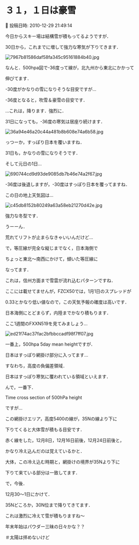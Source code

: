 # ３１，１日は豪雪

📅 投稿日時: 2010-12-29 21:49:14

今日からスキー場は結構雪が積もってるようですが．





30日から，これまでに増して強力な寒気が下りてきます．




![7967b81586daf58fa345c95161884b40.jpg](images/7967b81586daf58fa345c95161884b40.jpg)




なんと．500hpa図で-36度って線が，北九州から東北にかかって


伸びてます．


-30度がかなりの雪になりそうな目安ですが…


-36度となると，吹雪＆豪雪の目安です．





…これは，降ります．強烈に．





31日になっても，-36度の寒気は居座り続けます．




![36a94e46a20c44a481b8b608e74a6b58.jpg](images/36a94e46a20c44a481b8b608e74a6b58.jpg)




っつーか，すっぽり日本を覆いますね．


31日も，かなりの雪になりそうです．





そして元日の1日…




![690744cd9d93de9085db7b46e74a2f67.jpg](images/690744cd9d93de9085db7b46e74a2f67.jpg)




-36度は後退しますが，-30度はすっぽり日本を覆ってますね．





この日の地上天気図は…




![c45db8152b80249a63a58eb21270d42e.jpg](images/c45db8152b80249a63a58eb21270d42e.jpg)




強力な冬型です．


うーーん．


荒れてリフトが止まらなきゃいいんだけど…


で，等圧線が完全な縦じまでなく，日本海側で


ちょっと東北～南西にかけて，傾いた等圧線に


なってます．


これは，信州方面まで雪雲が流れ込むパターンですね．





ここには載せてませんが，FZCX50では，1月1日のスプレッドが


0.33とかなり低い値なので，この天気予報の確度は高いです．


日本海側にとどまらず，内陸までかなり積もります．





ここ1週間のFXXN519を見てみましょう…




![ed21f74ac37fac2bfbbccadf98f7ff07.jpg](images/ed21f74ac37fac2bfbbccadf98f7ff07.jpg)




一番上，500hpa 5day mean heightですが．


日本はすっぽり網掛け部分に入ってます…


すなわち，高度の負偏差領域．


日本はすっぽり寒気に覆われている領域といえます．





んで，一番下．


Time cross section of 500hPa height


ですが…


この網掛けエリア，高度5400の線が，35Nの線より下に


下りてくると大体雪が積もる目安です．





赤く線をした，12月8日，12月16日前後，12月24日前後と，


かなり冷え込んだのは覚えているかと．


大体，この冷え込む時期と，網掛けの境界が35Nより下に


下りて来ている部分は一致してます．





で，今後．


12月30～1日にかけて．


35Nどころか，30N位まで降りてきてます．





これは激烈に冷えて雪が積もりますね～


年末年始はパウダー三昧の日々かな？？


＃太陽は拝めないけど
